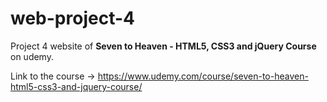 # web-project-4
Project 4 website of **Seven to Heaven - HTML5, CSS3 and jQuery Course** on udemy.
 
Link to the course -> https://www.udemy.com/course/seven-to-heaven-html5-css3-and-jquery-course/
 
